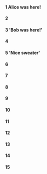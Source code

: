#### 1  Alice was here!
#### 2
#### 3 'Bob was here!'
#### 4
#### 5 'Nice sweater'
#### 6
#### 7
#### 8
#### 9
#### 10
#### 11
#### 12
#### 13
#### 14
#### 15